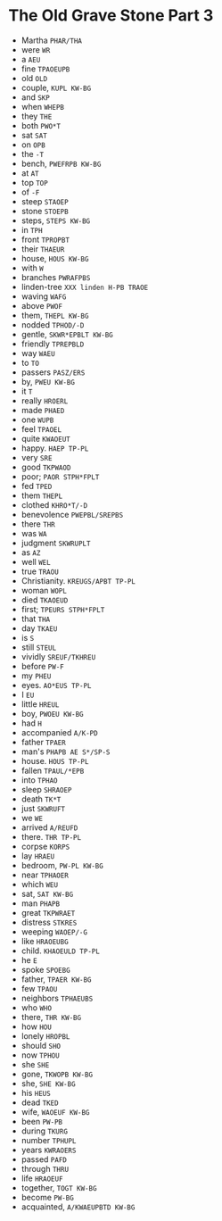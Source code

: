# The Old Grave Stone Part 3

* Martha `PHAR/THA`
* were `WR`
* a `AEU`
* fine `TPAOEUPB`
* old `OLD`
* couple, `KUPL KW-BG`
* and `SKP`
* when `WHEPB`
* they `THE`
* both `PWO*T`
* sat `SAT`
* on `OPB`
* the `-T`
* bench, `PWEFRPB KW-BG`
* at `AT`
* top `TOP`
* of `-F`
* steep `STAOEP`
* stone `STOEPB`
* steps, `STEPS KW-BG`
* in `TPH`
* front `TPROPBT`
* their `THAEUR`
* house, `HOUS KW-BG`
* with `W`
* branches `PWRAFPBS`
* linden-tree `XXX linden H-PB TRAOE`
* waving `WAFG`
* above `PWOF`
* them, `THEPL KW-BG`
* nodded `TPHOD/-D`
* gentle, `SKWR*EPBLT KW-BG`
* friendly `TPREPBLD`
* way `WAEU`
* to `TO`
* passers `PASZ/ERS`
* by, `PWEU KW-BG`
* it `T`
* really `HROERL`
* made `PHAED`
* one `WUPB`
* feel `TPAOEL`
* quite `KWAOEUT`
* happy. `HAEP TP-PL`
* very `SRE`
* good `TKPWAOD`
* poor; `PAOR STPH*FPLT`
* fed `TPED`
* them `THEPL`
* clothed `KHRO*T/-D`
* benevolence `PWEPBL/SREPBS`
* there `THR`
* was `WA`
* judgment `SKWRUPLT`
* as `AZ`
* well `WEL`
* true `TRAOU`
* Christianity. `KREUGS/APBT TP-PL`
* woman `WOPL`
* died `TKAOEUD`
* first; `TPEURS STPH*FPLT`
* that `THA`
* day `TKAEU`
* is `S`
* still `STEUL`
* vividly `SREUF/TKHREU`
* before `PW-F`
* my `PHEU`
* eyes. `AO*EUS TP-PL`
* I `EU`
* little `HREUL`
* boy, `PWOEU KW-BG`
* had `H`
* accompanied `A/K-PD`
* father `TPAER`
* man's `PHAPB AE S*/SP-S`
* house. `HOUS TP-PL`
* fallen `TPAUL/*EPB`
* into `TPHAO`
* sleep `SHRAOEP`
* death `TK*T`
* just `SKWRUFT`
* we `WE`
* arrived `A/REUFD`
* there. `THR TP-PL`
* corpse `KORPS`
* lay `HRAEU`
* bedroom, `PW-PL KW-BG`
* near `TPHAOER`
* which `WEU`
* sat, `SAT KW-BG`
* man `PHAPB`
* great `TKPWRAET`
* distress `STKRES`
* weeping `WAOEP/-G`
* like `HRAOEUBG`
* child. `KHAOEULD TP-PL`
* he `E`
* spoke `SPOEBG`
* father, `TPAER KW-BG`
* few `TPAOU`
* neighbors `TPHAEUBS`
* who `WHO`
* there, `THR KW-BG`
* how `HOU`
* lonely `HROPBL`
* should `SHO`
* now `TPHOU`
* she `SHE`
* gone, `TKWOPB KW-BG`
* she, `SHE KW-BG`
* his `HEUS`
* dead `TKED`
* wife, `WAOEUF KW-BG`
* been `PW-PB`
* during `TKURG`
* number `TPHUPL`
* years `KWRAOERS`
* passed `PAFD`
* through `THRU`
* life `HRAOEUF`
* together, `TOGT KW-BG`
* become `PW-BG`
* acquainted, `A/KWAEUPBTD KW-BG`
